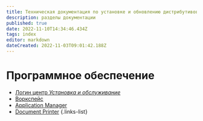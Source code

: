 ```yaml
---
title: Техническая документация по установке и обновлению дистрибутивов проекта Optimacros.
description: разделы документации
published: true
date: 2022-11-10T14:34:46.434Z
tags: index
editor: markdown
dateCreated: 2022-11-03T09:01:42.188Z
---
```


# Программное обеспечение

- [Логин центр *Установка и обслуживание*](/login-center)
- [Воркспейс](/workspace)
- [Application Manager](/app_manager/home)
- [Document Printer](/doc_printer/home)
{.links-list}